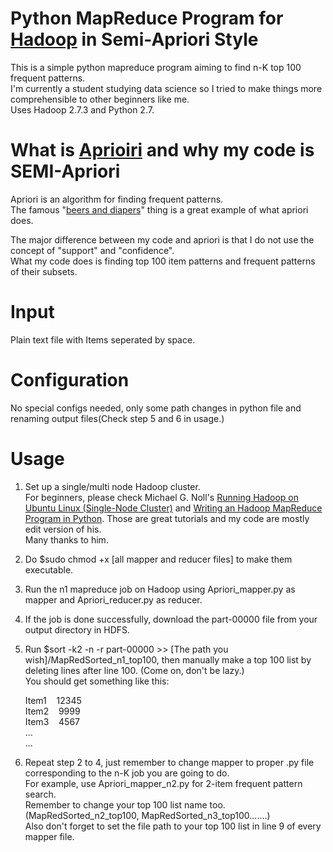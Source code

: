 # Python MapReduce Program for [Hadoop](http://hadoop.apache.org/releases.html) in Semi-Apriori Style

This is a simple python mapreduce program aiming to find n-K top 100 frequent patterns.  
I'm currently a student studying data science so I tried to make things more comprehensible to other beginners like me.  
Uses Hadoop 2.7.3 and Python 2.7.


# What is [Aprioiri](https://en.wikipedia.org/wiki/Apriori_algorithm) and why my code is SEMI-Apriori

Apriori is an algorithm for finding frequent patterns.  
The famous "[beers and diapers](https://blog.patternbuilders.com/2011/03/02/tales-of-beers-and-diapers/)" thing is a great example of what apriori does.  

The major difference between my code and apriori is that I do not use the concept of "support" and "confidence".  
What my code does is finding top 100 item patterns and frequent patterns of their subsets.

 

# Input
Plain text file with Items seperated by space.

# Configuration
No special configs needed, only some path changes in python file and renaming output files(Check step 5 and 6 in usage.)

# Usage

1. Set up a single/multi node Hadoop cluster.  
For beginners, please check Michael G. Noll's [Running Hadoop on Ubuntu Linux (Single-Node Cluster)](http://www.michael-noll.com/tutorials/running-hadoop-on-ubuntu-linux-single-node-cluster/) and [Writing an Hadoop MapReduce Program in Python](http://www.michael-noll.com/tutorials/writing-an-hadoop-mapreduce-program-in-python/). Those are great tutorials and my code are mostly edit version of his.  
Many thanks to him.

2. Do $sudo chmod +x [all mapper and reducer files] to make them executable.

3. Run the n1 mapreduce job on Hadoop using Apriori_mapper.py as mapper and Apriori_reducer.py as reducer.

4. If the job is done successfully, download the part-00000 file from your output directory in HDFS.

5. Run $sort -k2 -n -r part-00000 >> [The path you wish]/MapRedSorted_n1_top100, then manually make a top 100 list by deleting lines after line 100. (Come on, don't be lazy.)  
You should get something like this:  
  
	Item1&nbsp;&nbsp;&nbsp;&nbsp;12345  
	Item2&nbsp;&nbsp;&nbsp;&nbsp;9999  
	Item3&nbsp;&nbsp;&nbsp;&nbsp;4567  
	...  
	...  
  

6. Repeat step 2 to 4, just remember to change mapper to proper .py file corresponding to the n-K job you are going to do.  
For example, use Apriori_mapper_n2.py for 2-item frequent pattern search.   
Remember to change your top 100 list name too.(MapRedSorted_n2_top100, MapRedSorted_n3_top100.......)  
Also don't forget to set the file path to your top 100 list in line 9 of every mapper file.
